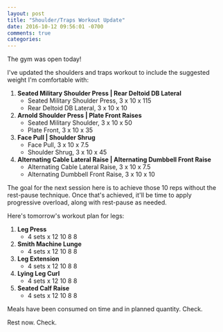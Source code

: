 ```yaml
---
layout: post
title: "Shoulder/Traps Workout Update"
date: 2016-10-12 09:56:01 -0700
comments: true
categories:
---
```


The gym was open today!

I've updated the shoulders and traps workout to include the suggested weight I'm comfortable with:

1. **Seated Military Shoulder Press | Rear Deltoid DB Lateral**
    - Seated Military Shoulder Press, 3 x 10 x 115
    - Rear Deltoid DB Lateral, 3 x 10 x 10
2. **Arnold Shoulder Press | Plate Front Raises**
    - Seated Military Shoulder, 3 x 10 x 50
    - Plate Front, 3 x 10 x 35
3. **Face Pull | Shoulder Shrug**
    - Face Pull, 3 x 10 x 7.5
    - Shoulder Shrug, 3 x 10 x 45
4. **Alternating Cable Lateral Raise | Alternating Dumbbell Front Raise**
    - Alternating Cable Lateral Raise, 3 x 10 x 7.5
    - Alternating Dumbbell Front Raise, 3 x 10 x 10

The goal for the next session here is to achieve those 10 reps without the rest-pause technique. Once that's achieved, it'll be time to apply progressive overload, along with rest-pause as needed.

Here's tomorrow's workout plan for legs:

1. **Leg Press**
    - 4 sets x 12 10 8 8
2. **Smith Machine Lunge**
    - 4 sets x 12 10 8 8
3. **Leg Extension**
    - 4 sets x 12 10 8 8
4. **Lying Leg Curl**
    - 4 sets x 12 10 8 8
5. **Seated Calf Raise**
    - 4 sets x 12 10 8 8

Meals have been consumed on time and in planned quantity. Check.

Rest now. Check.
